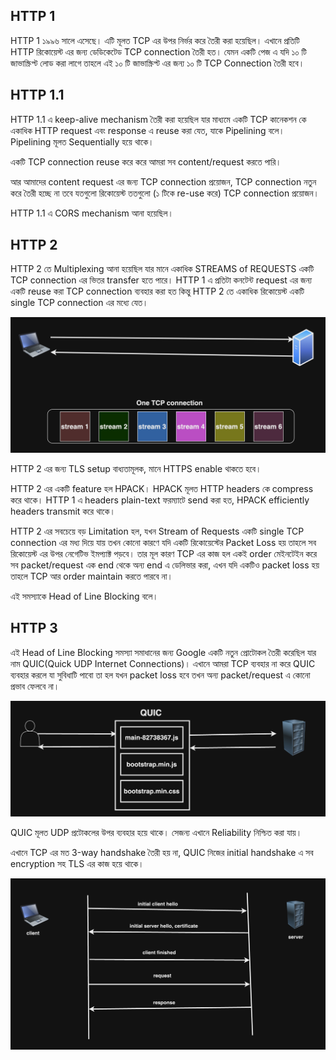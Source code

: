 ## HTTP 1

HTTP 1 ১৯৯৬ সালে এসেছে। এটি মূলত TCP এর উপর নির্ভর করে তৈরী করা হয়েছিল। এখানে প্রতিটি HTTP রিকোয়েস্ট এর জন্য ডেডিকেটেড TCP connection তৈরী হত। যেমন একটি পেজ এ যদি ১০ টি জাভাস্ক্রিপ্ট লোড করা লাগে তাহলে এই ১০ টি জাভাস্ক্রিপ্ট এর জন্য ১০ টি TCP Connection তৈরী হবে। 

## HTTP 1.1

HTTP 1.1 এ keep-alive mechanism তৈরী করা হয়েছিল যার মাধ্যমে একটি TCP কানেকশন কে একাধিক HTTP request এবং response এ reuse করা যেত, যাকে Pipelining বলে। Pipelining মূলত Sequentially হয়ে থাকে।

একটি TCP connection reuse করে করে আমরা সব content/request করতে পারি।

আর আমাদের content request এর জন্য TCP connection প্রয়োজন, TCP connection নতুন করে তৈরী হচ্ছে না তবে যতগুলো রিকোয়েস্ট ততগুলো (১ টিকে re-use করে) TCP connection  প্রয়োজন। 

HTTP 1.1 এ CORS mechanism আনা হয়েছিল।

## HTTP 2

HTTP 2 তে Multiplexing আনা হয়েছিল যার মানে একাধিক STREAMS of REQUESTS একটি TCP connection এর ভিতর transfer হতে পারে। HTTP 1 এ প্রতিটা কনটেন্ট request এর জন্য একটি reuse করা TCP connection ব্যবহার করা হত কিন্তু HTTP 2 তে একাধিক রিকোয়েস্ট একটি single TCP connection এর মধ্যে যেত।

<p align="center">
  <img src="./images/http-2.png" alt="http 2">
</p>

HTTP 2 এর জন্য TLS setup বাধ্যতামূলক, মানে HTTPS enable থাকতে হবে।

HTTP 2 এর একটি feature হল HPACK। HPACK মূলত HTTP headers কে compress করে থাকে। HTTP 1 এ headers plain-text ফরম্যাটে send করা হত, HPACK efficiently headers transmit করে থাকে।

HTTP 2 এর সবচেয়ে বড় Limitation হল, যখন Stream of Requests একটি single TCP connection এর মধ্য দিয়ে যায় তখন কোনো কারণে যদি একটি রিকোয়েস্টের Packet Loss হয় তাহলে সব রিকোয়েস্ট এর উপর নেগেটিভ ইমপ্যাক্ট পড়বে। তার মূল কারণ TCP এর কাজ হল একই order মেইনটেইন করে সব packet/request এক end থেকে অন্য end এ ডেলিভার করা, এখন যদি একটিও packet loss হয় তাহলে TCP আর order maintain করতে পারবে না।

এই সমস্যাকে Head of Line Blocking বলে। 

## HTTP 3

এই Head of Line Blocking সমস্যা সমাধানের জন্য Google একটি নতুন প্রোটোকল তৈরী করেছিল যার নাম QUIC(Quick UDP Internet Connections)। এখানে আমরা TCP ব্যবহার না করে QUIC ব্যবহার করলে যা সুবিধাটি পাবো তা হল যখন packet loss হবে তখন অন্য packet/request এ কোনো প্রভাব ফেলবে না।

<p align="center">
  <img src="./images/quic.png" alt="QUIC">
</p>

QUIC মূলত UDP প্রটোকলের উপর ব্যবহার হয়ে থাকে। সেজন্য এখানে Reliability নিশ্চিত করা যায়। 

এখানে TCP এর মত 3-way handshake তৈরী হয় না, QUIC নিজের initial handshake এ সব encryption সহ TLS এর কাজ হয়ে থাকে। 

<p align="center">
  <img src="./images/quic-2.png" alt="QUIC">
</p>

